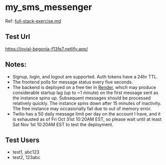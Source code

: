 # my_sms_messenger
Ref: [full-stack-exercise.md](https://bitbucket.org/cityhive/jobs/src/master/full-stack-eng/full-stack-exercise.md)

## Test Url
https://jovial-begonia-f13fe7.netlify.app/

## Notes:
- Signup, login, and logout are supported. Auth tokens have a 24hr TTL.
- The frontend polls for message status every five seconds.
- The backend is deployed on a free tier in [Render](https://render.com/docs/free), which may produce considerable startup lag (up to ~1 minute) on the first message sent as the instance spins up. Subsequent messages should be processed relatively quickly. The instance spins down after 15 minutes of inactivity. The free instance may occasionally fail due to out of memory error.
- Twilio has a 50 daily message limit per day on the account I have, and it is exhausted as of Fri Oct 31st 10:20AM EST, so please wait until at least Sat Nov 1st 10:20AM EST to test the deployment.

## Test Users
- test1, abc123
- test2, 123abc
